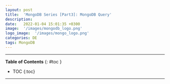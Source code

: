 ```yaml
---
layout: post
title:  'MongoDB Series [Part3]: MongoDB Query'
description: 
date:   2022-01-04 15:01:35 +0300
image:  '/images/mongodb_logo.png'
logo_image:  '/images/mongo_logo.png'
categories: DE
tags: MongoDB
---
```


---
**Table of Contents**
{: #toc }
*  TOC
{:toc}

---
